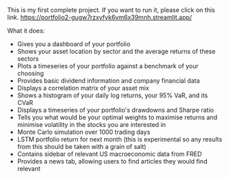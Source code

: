 This is my first complete project. If you want to run it, please click on this link. https://portfolio2-gugw7rzxyfyk6vm6x39mnh.streamlit.app/

What it does:
  + Gives you a dashboard of your portfolio
  + Shows your asset location by sector and the average returns of these sectors
  + Plots a timeseries of your portfolio against a benchmark of your choosing
  + Provides basic dividend information and company financial data
  + Displays a correlation matrix of your asset mix
  + Shows a histogram of your daily log returns, your 95% VaR, and its CVaR
  + Displays a timeseries of your portfolio's drawdowns and Sharpe ratio
  + Tells you what would be your optimal weights to maximise returns and minimise volatility in the stocks you are interested in
  + Monte Carlo simulation over 1000 trading days
  + LSTM portfolio return for next month (this is experimental so any results from this should be taken with a grain of salt)
  + Contains sidebar of relevant US macroeconomic data from FRED
  + Provides a news tab, allowing users to find articles they would find relevant
